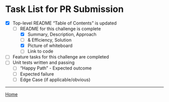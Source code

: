 # Task List for PR Submission

- [X] Top-level README “Table of Contents” is updated
  - [ ] README for this challenge is complete
    - [X] Summary, Description, Approach
    - [ ] & Efficiency, Solution
    - [X] Picture of whiteboard
    - [ ] Link to code
- [ ] Feature tasks for this challenge are completed
- [ ] Unit tests written and passing
  - [ ] “Happy Path” - Expected outcome
  - [ ] Expected failure
  - [ ] Edge Case (if applicable/obvious)

___

[Home](/README.md)
